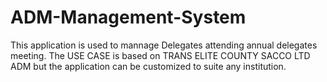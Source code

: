 # ADM-Management-System
This application is used to mannage Delegates attending annual delegates meeting. The USE CASE is based on TRANS ELITE COUNTY SACCO LTD 
ADM but the application can be customized to suite any institution.
